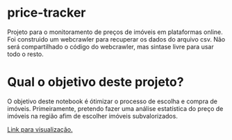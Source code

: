 # price-tracker
Projeto para o monitoramento de preços de imóveis em plataformas online.
Foi construido um webcrawler para recuperar os dados do arquivo csv. Não será compartilhado o código do webcrawler, mas sintase livre para usar todo o resto.

# Qual o objetivo deste projeto?
O objetivo deste notebook é ótimizar o processo de escolha e compra de imóveis.
Primeiramente, pretendo fazer uma análise estatística do preço de imóveis na região afim de escolher imóveis subvalorizados.

[Link para visualização.](https://nbviewer.jupyter.org/github/costaguila/price-tracker/blob/master/analise.ipynb)
